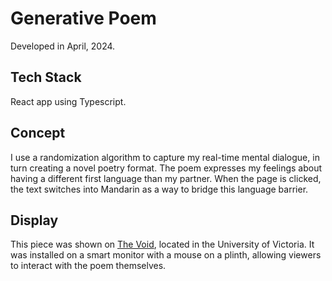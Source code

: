 # Generative Poem
Developed in April, 2024.

## Tech Stack
React app using Typescript.

## Concept
I use a randomization algorithm to capture my real-time mental dialogue, in turn creating a novel poetry format. The poem expresses my feelings about having a different first language than my partner. When the page is clicked, the text switches into Mandarin as a way to bridge this language barrier.

## Display
This piece was shown on [The Void](https://www.instagram.com/thevoiduvic/), located in the University of Victoria. It was installed on a smart monitor with a mouse on a plinth, allowing viewers to interact with the poem themselves.
